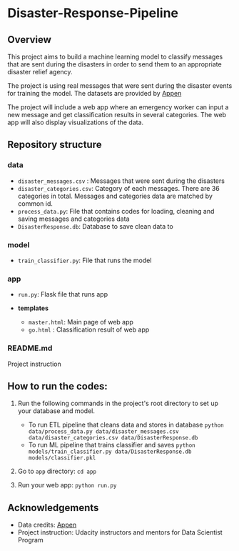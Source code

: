 # Disaster-Response-Pipeline
## Overview
This project aims to build a machine learning model to classify messages that are sent during the disasters in order to send them to an appropriate disaster relief agency.

The project is using real messages that were sent during the disaster events for training the model. The datasets are provided by [Appen](https://www.appen.com/)

The project will include a web app where an emergency worker can input a new message and get classification results in several categories. The web app will also display visualizations of the data.

## Repository structure
### data
* `disaster_messages.csv` : Messages that were sent during the disasters
* `disaster_categories.csv`: Category of each messages. There are 36 categories in total. Messages and categories data are matched by common id.
* `process_data.py`: File that contains codes for loading, cleaning and saving messages and categories data
* `DisasterResponse.db`: Database to save clean data to

### model
* `train_classifier.py`: File that runs the model
### app
* `run.py`: Flask file that runs app
  
* **templates**
  * `master.html`: Main page of web app
  * `go.html` : Classification result of web app

### README.md
Project instruction

## How to run the codes:
1. Run the following commands in the project's root directory to set up your database and model.

    - To run ETL pipeline that cleans data and stores in database
        `python data/process_data.py data/disaster_messages.csv data/disaster_categories.csv data/DisasterResponse.db`
    - To run ML pipeline that trains classifier and saves
        `python models/train_classifier.py data/DisasterResponse.db models/classifier.pkl`

2. Go to `app` directory: `cd app`

3. Run your web app: `python run.py`

## Acknowledgements
* Data credits: [Appen](https://www.appen.com/)
* Project instruction: Udacity instructors and mentors for Data Scientist Program
   

